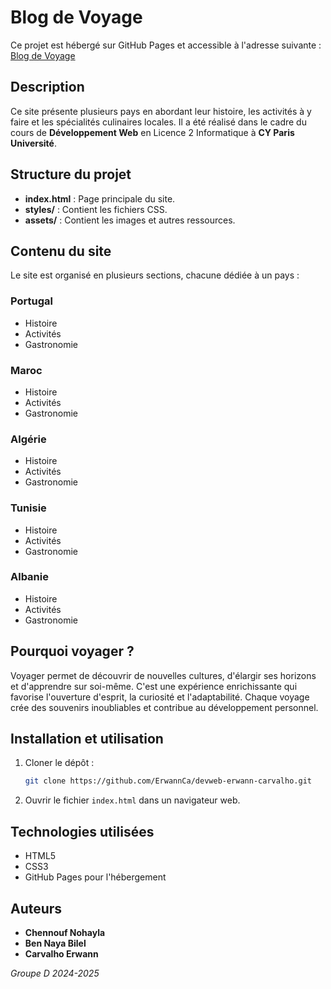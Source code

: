 # Blog de Voyage

Ce projet est hébergé sur GitHub Pages et accessible à l'adresse suivante : [Blog de Voyage](https://erwannca.github.io/devweb-erwann-carvalho/)

## Description

Ce site présente plusieurs pays en abordant leur histoire, les activités à y faire et les spécialités culinaires locales. Il a été réalisé dans le cadre du cours de **Développement Web** en Licence 2 Informatique à **CY Paris Université**.

## Structure du projet

- **index.html** : Page principale du site.
- **styles/** : Contient les fichiers CSS.
- **assets/** : Contient les images et autres ressources.

## Contenu du site

Le site est organisé en plusieurs sections, chacune dédiée à un pays :

### Portugal
- Histoire
- Activités
- Gastronomie

### Maroc
- Histoire
- Activités
- Gastronomie

### Algérie
- Histoire
- Activités
- Gastronomie

### Tunisie
- Histoire
- Activités
- Gastronomie

### Albanie
- Histoire
- Activités
- Gastronomie

## Pourquoi voyager ?

Voyager permet de découvrir de nouvelles cultures, d'élargir ses horizons et d'apprendre sur soi-même. C'est une expérience enrichissante qui favorise l'ouverture d'esprit, la curiosité et l'adaptabilité. Chaque voyage crée des souvenirs inoubliables et contribue au développement personnel.

## Installation et utilisation

1. Cloner le dépôt :
   ```bash
   git clone https://github.com/ErwannCa/devweb-erwann-carvalho.git
   ```
2. Ouvrir le fichier `index.html` dans un navigateur web.

## Technologies utilisées

- HTML5
- CSS3
- GitHub Pages pour l'hébergement

## Auteurs

- **Chennouf Nohayla**
- **Ben Naya Bilel**
- **Carvalho Erwann**

_Groupe D 2024-2025_
